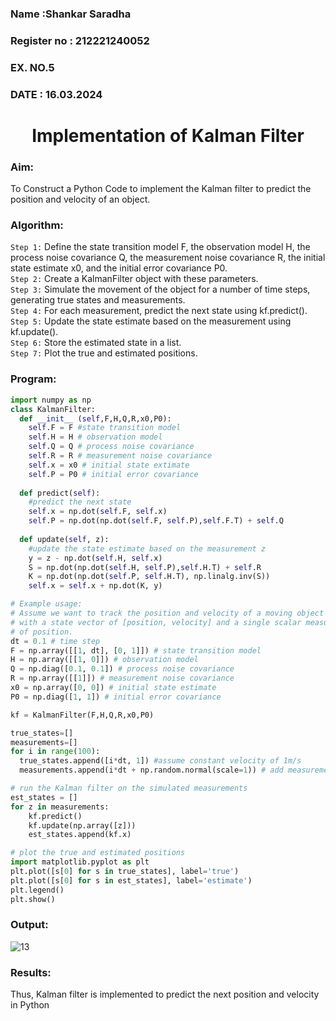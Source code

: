 <H3>Name :Shankar Saradha </H3>
<H3>Register no : 212221240052</H3>
<H3>EX. NO.5</H3>
<H3>DATE : 16.03.2024</H3>
<H1 ALIGN =CENTER> Implementation of Kalman Filter</H1>
<H3>Aim:</H3> To Construct a Python Code to implement the Kalman filter to predict the position and velocity of an object.
<H3>Algorithm:</H3>

`Step 1:` Define the state transition model F, the observation model H, the process noise covariance Q, the measurement noise covariance R, the initial state estimate x0, and the initial error covariance P0.<BR>
`Step 2:`  Create a KalmanFilter object with these parameters.<BR>
`Step 3:` Simulate the movement of the object for a number of time steps, generating true states and measurements. <BR>
`Step 4:` For each measurement, predict the next state using kf.predict().<BR>
`Step 5:` Update the state estimate based on the measurement using kf.update().<BR>
`Step 6:` Store the estimated state in a list.<BR>
`Step 7:` Plot the true and estimated positions.<BR>

<H3>Program:</H3>

```py
import numpy as np
class KalmanFilter:
  def __init__ (self,F,H,Q,R,x0,P0):
    self.F = F #state transition model
    self.H = H # observation model
    self.Q = Q # process noise covariance
    self.R = R # measurement noise covariance
    self.x = x0 # initial state extimate
    self.P = P0 # initial error covariance
  
  def predict(self):
    #predict the next state
    self.x = np.dot(self.F, self.x)
    self.P = np.dot(np.dot(self.F, self.P),self.F.T) + self.Q
  
  def update(self, z):
    #update the state estimate based on the measurement z
    y = z - np.dot(self.H, self.x)
    S = np.dot(np.dot(self.H, self.P),self.H.T) + self.R
    K = np.dot(np.dot(self.P, self.H.T), np.linalg.inv(S))
    self.x = self.x + np.dot(K, y)
```

```py
# Example usage:
# Assume we want to track the position and velocity of a moving object
# with a state vector of [position, velocity] and a single scalar measurement
# of position.
dt = 0.1 # time step
F = np.array([[1, dt], [0, 1]]) # state transition model
H = np.array([[1, 0]]) # observation model
Q = np.diag([0.1, 0.1]) # process noise covariance
R = np.array([[1]]) # measurement noise covariance
x0 = np.array([0, 0]) # initial state estimate
P0 = np.diag([1, 1]) # initial error covariance
```

```py
kf = KalmanFilter(F,H,Q,R,x0,P0)

true_states=[]
measurements=[]
for i in range(100):
  true_states.append([i*dt, 1]) #assume constant velocity of 1m/s
  measurements.append(i*dt + np.random.normal(scale=1)) # add measurement noise

# run the Kalman filter on the simulated measurements
est_states = []
for z in measurements:
    kf.predict()
    kf.update(np.array([z]))
    est_states.append(kf.x)
```

```py
# plot the true and estimated positions
import matplotlib.pyplot as plt
plt.plot([s[0] for s in true_states], label='true')
plt.plot([s[0] for s in est_states], label='estimate')
plt.legend()
plt.show()
```

<H3>Output:</H3>

![13](https://github.com/BHUVANESHWAR-BHUVIOP/Ex-5--AAI/assets/94155099/5c0607dc-d13b-4537-9629-294a79bc10e5)


<H3>Results:</H3>
Thus, Kalman filter is implemented to predict the next position and velocity in Python
